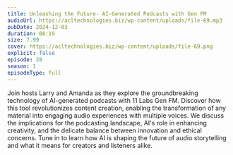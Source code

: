 ```yaml
---
title: Unleashing the Future- AI-Generated Podcasts with Gen FM 
audioUrl: https://acltechnologies.biz/wp-content/uploads/file-69.mp3
pubDate: 2024-12-03
duration: 08:19
size: 7.99
cover: https://acltechnologies.biz/wp-content/uploads/file-69.png
explicit: false
episode: 28
season: 1
episodeType: full
---
```

Join hosts Larry and Amanda as they explore the groundbreaking technology of AI-generated podcasts with 11 Labs Gen FM. Discover how this tool revolutionizes content creation, enabling the transformation of any material into engaging audio experiences with multiple voices. We discuss the implications for the podcasting landscape, AI's role in enhancing creativity, and the delicate balance between innovation and ethical concerns. Tune in to learn how AI is shaping the future of audio storytelling and what it means for creators and listeners alike.
